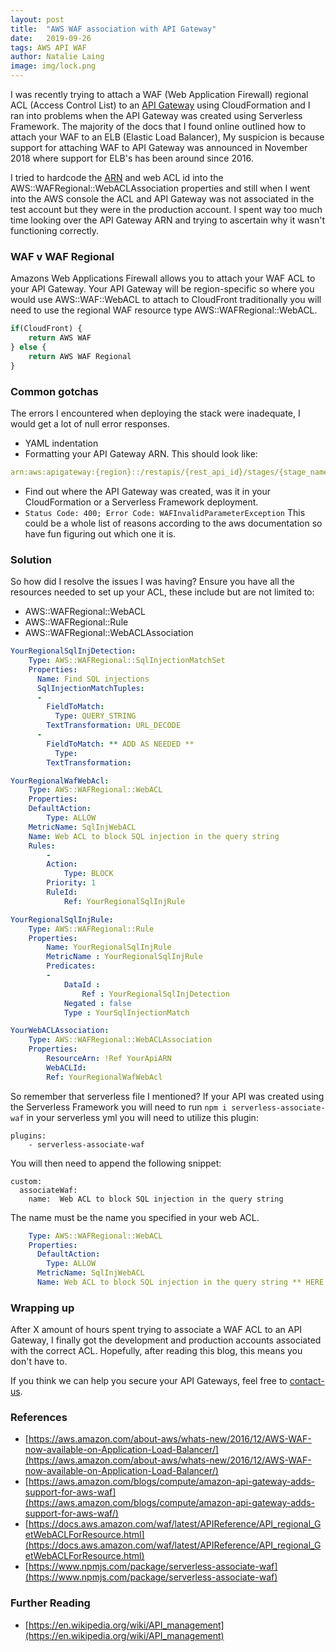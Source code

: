 ```yaml
---
layout: post
title:  "AWS WAF association with API Gateway"
date:   2019-09-26
tags: AWS API WAF
author: Natalie Laing
image: img/lock.png
---
```


I was recently trying to attach a WAF (Web Application Firewall) regional ACL (Access Control List) to an  [API Gateway](https://whatis.techtarget.com/definition/API-gateway-application-programming-interface-gateway) using CloudFormation and I ran into problems when the API Gateway was created using Serverless Framework.
The majority of the docs that I found online outlined how to attach your WAF to an ELB (Elastic Load Balancer), My suspicion is because support for attaching WAF to API Gateway was announced in November 2018 where support for ELB's has been around since 2016.

I tried to hardcode the [ARN](https://docs.aws.amazon.com/general/latest/gr/aws-arns-and-namespaces.html) and web ACL id into the AWS::WAFRegional::WebACLAssociation properties and still when I went into the AWS console the ACL and API Gateway was not associated in the test account but they were in the production account. I spent way too much time looking over the API Gateway ARN and trying to ascertain why it wasn't functioning correctly.

### WAF v WAF Regional

Amazons Web Applications Firewall allows you to attach your WAF ACL to your API Gateway. Your API Gateway will be region-specific so where you would use AWS::WAF::WebACL to attach to CloudFront traditionally you will need to use the regional WAF resource type AWS::WAFRegional::WebACL.
```js
if(CloudFront) { 
    return AWS WAF 
} else { 
    return AWS WAF Regional
}
```

### Common gotchas
The errors I encountered when deploying the stack were inadequate, I would get a lot of null error responses.
* YAML indentation 
* Formatting your API Gateway ARN. This should look like: 
```yml 
arn:aws:apigateway:{region}::/restapis/{rest_api_id}/stages/{stage_name}
```
* Find out where the API Gateway was created, was it in your CloudFormation or a Serverless Framework deployment.
*  ```Status Code: 400; Error Code: WAFInvalidParameterException```  This could be a whole list of reasons according to the aws documentation so have fun figuring out which one it is.

### Solution
So how did I resolve the issues I was having? 
Ensure you have all the resources needed to set up your ACL, these include but are not limited to:
* AWS::WAFRegional::WebACL
* AWS::WAFRegional::Rule
* AWS::WAFRegional::WebACLAssociation

```yml
YourRegionalSqlInjDetection: 
    Type: AWS::WAFRegional::SqlInjectionMatchSet
    Properties: 
      Name: Find SQL injections
      SqlInjectionMatchTuples:
      - 
        FieldToMatch:
          Type: QUERY_STRING
        TextTransformation: URL_DECODE
      - 
        FieldToMatch: ** ADD AS NEEDED **
          Type: 
        TextTransformation: 

YourRegionalWafWebAcl: 
    Type: AWS::WAFRegional::WebACL
    Properties: 
    DefaultAction: 
        Type: ALLOW
    MetricName: SqlInjWebACL
    Name: Web ACL to block SQL injection in the query string
    Rules: 
        - 
        Action: 
            Type: BLOCK
        Priority: 1
        RuleId: 
            Ref: YourRegionalSqlInjRule

YourRegionalSqlInjRule: 
    Type: AWS::WAFRegional::Rule
    Properties: 
        Name: YourRegionalSqlInjRule
        MetricName : YourRegionalSqlInjRule
        Predicates: 
        -
            DataId :  
                Ref : YourRegionalSqlInjDetection
            Negated : false
            Type : YourSqlInjectionMatch

YourWebACLAssociation:
    Type: AWS::WAFRegional::WebACLAssociation
    Properties:
        ResourceArn: !Ref YourApiARN
        WebACLId: 
        Ref: YourRegionalWafWebAcl
```

So remember that serverless file I mentioned? 
If your API was created using the Serverless Framework you will need to run ```npm i serverless-associate-waf```
in your serverless yml you will need to utilize this plugin:
```
plugins:
    - serverless-associate-waf
```
You will then need to append the following snippet:
```
custom:
  associateWaf:
    name:  Web ACL to block SQL injection in the query string
```

The name must be the name you specified in your web ACL.
```yml
    Type: AWS::WAFRegional::WebACL
    Properties: 
      DefaultAction: 
        Type: ALLOW
      MetricName: SqlInjWebACL
      Name: Web ACL to block SQL injection in the query string ** HERE **
```

### Wrapping up

After X amount of hours spent trying to associate a WAF ACL to an API Gateway, I finally got the development and production accounts associated with the correct ACL.
Hopefully, after reading this blog, this means you don't have to.


If you think we can help you secure your API Gateways, feel free to [contact-us](https://www.mechanicalrock.io/lets-get-started).

### References

* [https://aws.amazon.com/about-aws/whats-new/2016/12/AWS-WAF-now-available-on-Application-Load-Balancer/](https://aws.amazon.com/about-aws/whats-new/2016/12/AWS-WAF-now-available-on-Application-Load-Balancer/)
* [https://aws.amazon.com/blogs/compute/amazon-api-gateway-adds-support-for-aws-waf](https://aws.amazon.com/blogs/compute/amazon-api-gateway-adds-support-for-aws-waf/)
* [https://docs.aws.amazon.com/waf/latest/APIReference/API_regional_GetWebACLForResource.html](https://docs.aws.amazon.com/waf/latest/APIReference/API_regional_GetWebACLForResource.html)
* [https://www.npmjs.com/package/serverless-associate-waf](https://www.npmjs.com/package/serverless-associate-waf)

### Further Reading
* [https://en.wikipedia.org/wiki/API_management](https://en.wikipedia.org/wiki/API_management)
